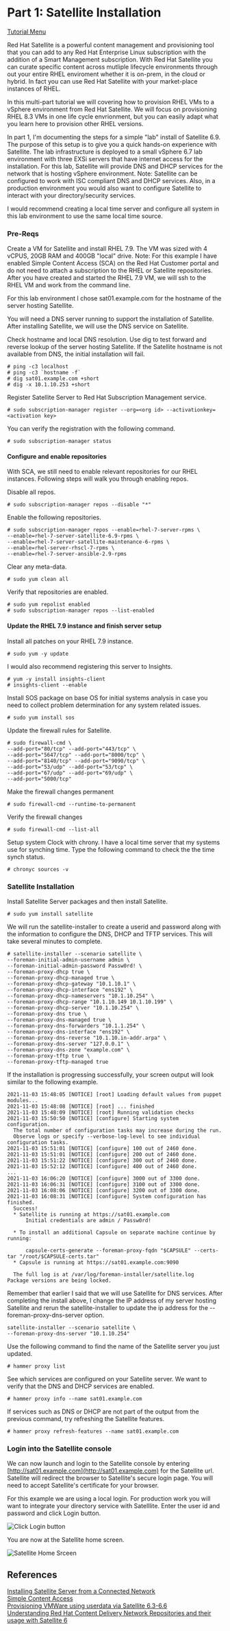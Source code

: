 # Part 1: Satellite Installation   

[Tutorial Menu](https://github.com/pslucas0212/RedHat-Satellite-VM-Provisioning-to-vSphere-Tutorial)  

Red Hat Satellite is a powerful content management and provisioning tool that you can add to any Red Hat Enterprise Linux subscription with the addition of a Smart Management subscription.  With Red Hat Satellite you can curate specific content across mutliple lifecycle environments through out your entire RHEL enviroment whether it is on-prem, in the cloud or hybrid.  In fact you can use Red Hat Satellite with your market-place instances of RHEL.  

In this multi-part tutorial we will covering how to provision RHEL VMs to a vSphere environment from Red Hat Satellite.  We will focus on provisioning RHEL 8.3 VMs in one life cycle envrionment, but you can easily adapt what you learn here to provision other RHEL versions.

In part 1, I'm documenting the steps for a simple "lab" install of Satellite 6.9.  The purpose of this setup is to give you a quick hands-on experience with Satellite.  The lab infrastructure is deployed to a small vSphere 6.7 lab environment with three EXSi servers that have internet access for the installation.  For this lab, Satellite will provide DNS and DHCP services for the network that is hosting vSphere environment.  Note: Satellite can be configured to work with ISC compliant DNS and DHCP services.  Also, in a production environment you would also want to configure Satellite to interact with your directory/security services.  

I would recommend creating a local time server and configure all system in this lab environment to use the same local time source.


### Pre-Reqs


Create a VM for Satellite and install RHEL 7.9.  The VM was sized with 4 vCPUS, 20GB RAM and 400GB "local" drive.  Note: For this example I have enabled Simple Content Access (SCA) on the Red Hat Customer portal and do not need to attach a subscription to the RHEL or Satellite repositories.  After you have created and started the RHEL 7.9 VM, we will ssh to the RHEL VM and work from the command line.

For this lab environment I chose sat01.example.com for the hostname of the server hosting Satellite. 

You will need a DNS server running to support the installation of Satellite.  After installing Satellite, we will use the DNS service on Satellite.    

Check hostname and local DNS resolution.  Use dig to test forward and reverse lookup of the server hosting Satellite.  If the Satellite hostname is not available from DNS, the initial installation will fail.    
```
# ping -c3 localhost
# ping -c3 `hostname -f`
# dig sat01.example.com +short
# dig -x 10.1.10.253 +short
```   

Register Satellite Server to Red Hat Subscription Management service.
```
# sudo subscription-manager register --org=<org id> --activationkey=<activation key>
```
You can verify the registration with the following command.
```
# sudo subscription-manager status
```    
#### Configure and enable repositories  

With SCA, we still need to enable relevant repositories for our RHEL instances.  Following steps will walk you through enabling repos.

Disable all repos.
```    
# sudo subscription-manager repos --disable "*"
```       
Enable the following repositories.
```    
# sudo subscription-manager repos --enable=rhel-7-server-rpms \
--enable=rhel-7-server-satellite-6.9-rpms \
--enable=rhel-7-server-satellite-maintenance-6-rpms \
--enable=rhel-server-rhscl-7-rpms \
--enable=rhel-7-server-ansible-2.9-rpms
```
Clear any meta-data.   
```    
# sudo yum clean all
```          
Verify that repositories are enabled.  
```    
# sudo yum repolist enabled
# sudo subscription-manager repos --list-enabled
```          

#### Update the RHEL 7.9 instance and finish server setup
Install all patches on your RHEL 7.9 instance.
```
# sudo yum -y update
```
 
I would also recommend registering this server to Insights.  
```
# yum -y install insights-client
# insights-client --enable
```
Install SOS package on base OS for initial systems analysis in case you need to collect problem determination for any system related issues.  
```
# sudo yum install sos
```

Update the firewall rules for Satellite.
```
# sudo firewall-cmd \
--add-port="80/tcp" --add-port="443/tcp" \
--add-port="5647/tcp" --add-port="8000/tcp" \
--add-port="8140/tcp" --add-port="9090/tcp" \
--add-port="53/udp" --add-port="53/tcp" \
--add-port="67/udp" --add-port="69/udp" \
--add-port="5000/tcp"
```

Make the firewall changes permanent
```
# sudo firewall-cmd --runtime-to-permanent
```

Verify the firewall changes
```
# sudo firewall-cmd --list-all
```
Setup system Clock with chrony.  I have a local time server that my systems use for synching time.  Type the following command to check the the time synch status.  
```
# chronyc sources -v
```


### Satellite Installation
Install Satellite Server packages and then install Satellite.  
```     
# sudo yum install satellite
```

We will run the satellite-installer to create a userid and password along with the information to configure the DNS, DHCP and TFTP services.  This will take several minutes to complete.  
```
# satellite-installer --scenario satellite \
--foreman-initial-admin-username admin \
--foreman-initial-admin-password Passw0rd! \
--foreman-proxy-dhcp true \
--foreman-proxy-dhcp-managed true \
--foreman-proxy-dhcp-gateway "10.1.10.1" \
--foreman-proxy-dhcp-interface "ens192" \
--foreman-proxy-dhcp-nameservers "10.1.10.254" \
--foreman-proxy-dhcp-range "10.1.10.149 10.1.10.199" \
--foreman-proxy-dhcp-server "10.1.10.254" \
--foreman-proxy-dns true \
--foreman-proxy-dns-managed true \
--foreman-proxy-dns-forwarders "10.1.1.254" \
--foreman-proxy-dns-interface "ens192" \
--foreman-proxy-dns-reverse "10.1.10.in-addr.arpa" \
--foreman-proxy-dns-server "127.0.0.1" \
--foreman-proxy-dns-zone "example.com" \
--foreman-proxy-tftp true \
--foreman-proxy-tftp-managed true
```
If the installation is progressing successfully, your screen output will look similar to the following example.
```
2021-11-03 15:48:05 [NOTICE] [root] Loading default values from puppet modules...
2021-11-03 15:48:08 [NOTICE] [root] ... finished
2021-11-03 15:48:09 [NOTICE] [root] Running validation checks
2021-11-03 15:50:50 [NOTICE] [configure] Starting system configuration.
  The total number of configuration tasks may increase during the run.
  Observe logs or specify --verbose-log-level to see individual configuration tasks.
2021-11-03 15:51:01 [NOTICE] [configure] 100 out of 2460 done.
2021-11-03 15:51:01 [NOTICE] [configure] 200 out of 2460 done.
2021-11-03 15:51:22 [NOTICE] [configure] 300 out of 2460 done.
2021-11-03 15:52:12 [NOTICE] [configure] 400 out of 2460 done.
...
2021-11-03 16:06:20 [NOTICE] [configure] 3000 out of 3300 done.
2021-11-03 16:06:31 [NOTICE] [configure] 3100 out of 3300 done.
2021-11-03 16:08:06 [NOTICE] [configure] 3200 out of 3300 done.
2021-11-03 16:08:31 [NOTICE] [configure] System configuration has finished.
  Success!
  * Satellite is running at https://sat01.example.com
      Initial credentials are admin / Passw0rd!

  * To install an additional Capsule on separate machine continue by running:

      capsule-certs-generate --foreman-proxy-fqdn "$CAPSULE" --certs-tar "/root/$CAPSULE-certs.tar"
  * Capsule is running at https://sat01.example.com:9090

  The full log is at /var/log/foreman-installer/satellite.log
Package versions are being locked.
```
Remember that earlier I said that we will use Satellite for DNS services.  After completing the install above, I change the IP address of my server hosting Satellite and rerun the satellite-installer to update the ip address for the --foreman-proxy-dns-server option.
```
satellite-installer --scenario satellite \
--foreman-proxy-dns-server "10.1.10.254"
```

Use the following command to find the name of the Satellite server you just updated.
```
# hammer proxy list
```

See which services are configured on your Satellite server.  We want to verify that the DNS and DHCP services are enabled.
```
# hammer proxy info --name sat01.example.com
```

If services such as DNS or DHCP are not part of the output from the previous command, try refreshing the Satellite features.
```
# hammer proxy refresh-features --name sat01.example.com
```
 

### Login into the Satellite console  

We can now launch and login to the Satellite console by entering [http://sat01.example.com](http://sat01.example.com) for the Satellite url.  Satellite will redirect the browser to Satellite's secure login page.  You will need to accept Satellite's certificate for your browser.  

For this example we are using a local login.  For production work you will want to integrate your directory service with Satelllite. Enter the user id and password and click Login button.  

![Click Login button](/images/sat01.png)  

You are now at the Satellite home screen.  

![Satellite Home Srceen](/images/sat02.png)  



## References  
[Installing Satellite Server from a Connected Network](https://access.redhat.com/documentation/en-us/red_hat_satellite/6.9/html/installing_satellite_server_from_a_connected_network/index)   
[Simple Content Access](https://access.redhat.com/articles/simple-content-access)  
[Provisioning VMWare using userdata via Satellite 6.3-6.6](https://access.redhat.com/blogs/1169563/posts/3640721)  
[Understanding Red Hat Content Delivery Network Repositories and their usage with Satellite 6](https://access.redhat.com/articles/1586183)

